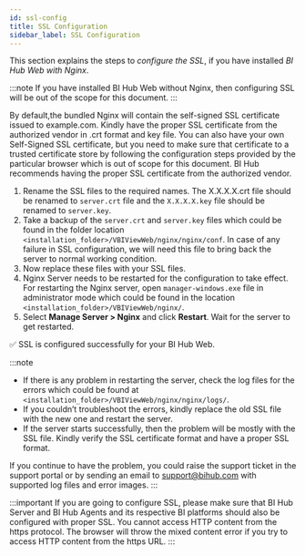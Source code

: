 ```yaml
---
id: ssl-config
title: SSL Configuration
sidebar_label: SSL Configuration
---
```


This section explains the steps to *configure the SSL*, if you have installed *BI Hub Web with Nginx*.

:::note
If you have installed BI Hub Web without Nginx, then configuring SSL will be out of the scope for this document. 
:::

By default,the bundled Nginx will contain the self-signed SSL certificate issued to example.com. Kindly have the proper SSL certificate from the authorized vendor in .crt format and key file. You can also have your own Self-Signed SSL certificate, but you need to make sure that certificate to a trusted certificate store by following the configuration steps provided by the particular browser which is out of scope for this document. BI Hub recommends having the proper SSL certificate from the authorized vendor.

1. Rename the SSL files to the required names. The X.X.X.X.crt file should be renamed to `server.crt` file and the `X.X.X.X.key` file should be renamed to `server.key`.
1. Take a backup of the `server.crt` and `server.key` files which could be found in the folder location `<installation_folder>/VBIViewWeb/nginx/nginx/conf`. In case of any failure in SSL configuration, we will need this file to bring back the server to normal working condition.
1. Now replace these files with your SSL files.
1. Nginx Server needs to be restarted for the configuration to take effect. For restarting the Nginx server, open `manager-windows.exe` file in administrator mode which could be found in the location `<installation_folder>/VBIViewWeb/nginx/`.
1. Select **Manage Server > Nginx** and click **Restart**. Wait for the server to get restarted.
   
:white_check_mark: SSL is configured successfully for your BI Hub Web.

:::note
  - If there is any problem in restarting the server, check the log files for the errors which could be found at `<installation_folder>/VBIViewWeb/nginx/nginx/logs/`.
  - If you couldn’t troubleshoot the errors, kindly replace the old SSL file with the new one and restart the server.
  - If the server starts successfully, then the problem will be mostly with the SSL file. Kindly verify the SSL certificate format and have a proper SSL format.

If you continue to have the problem, you could raise the support ticket in the support portal or by sending an email to support@bihub.com with supported log files and error images.
:::

:::important
If you are going to configure SSL, please make sure that BI Hub Server and BI Hub Agents and its respective BI platforms should also be configured with proper SSL. You cannot access HTTP content from the https protocol. The browser will throw the mixed content error if you try to access HTTP content from the https URL.
:::
